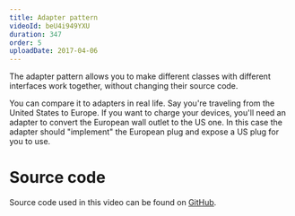 ```yaml
---
title: Adapter pattern
videoId: beU4i949YXU
duration: 347
order: 5
uploadDate: 2017-04-06
---
```


The adapter pattern allows you to make different classes with different interfaces work together, without changing their source code.

You can compare it to adapters in real life. Say you're traveling from the United States to Europe. If you want to charge your devices, you'll need an adapter to convert the European wall outlet to the US one. In this case the adapter should "implement" the European plug and expose a US plug for you to use.


# Source code
Source code used in this video can be found on <a href="https://github.com/SavjeeTutorials/typescript-design-patterns" target="_blank">GitHub</a>.